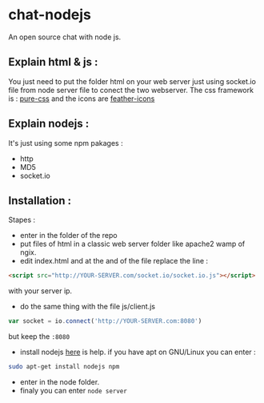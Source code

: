 chat-nodejs
===========

An open source chat with node js.

Explain html & js :
-------------------

You just need to put the folder html on your web server
just using socket.io file from node server file to conect the two webserver.
The css framework is : [pure-css](https://purecss.io/) and the icons are [feather-icons]('https://feathericons.com/')


Explain nodejs :
----------------

It's just using some npm pakages :
 * http
 * MD5
 * socket.io


Installation :
--------------

Stapes : 
 * enter in the folder of the repo
 * put files of html in a classic web server folder like apache2 wamp of ngix.
 * edit index.html and at the and of the file replace the line : 
```html
<script src="http://YOUR-SERVER.com/socket.io/socket.io.js"></script>
```
with your server ip.
 * do the same thing with the file js/client.js 
```js
var socket = io.connect('http://YOUR-SERVER.com:8080')
```
  but keep the `:8080`
 * install nodejs [here](https://nodejs.org/en/download/) is help. if you have apt on GNU/Linux you can enter : 
```bash
sudo apt-get install nodejs npm
```
 * enter in the node folder. 
 * finaly you can enter `node server`